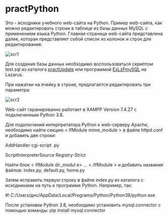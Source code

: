 # practPython 
Это - исходники учебного web-сайта на Python. Пример web-сайта, как можно редактировать строки в таблице из базы данных MySQL с применением языка Python.
Главная страница web-сайта представлена далее, которая представляет собой список из колонок и строк для редактирования:

![scr1](https://user-images.githubusercontent.com/10297748/184474152-c0211202-ca8b-4194-9a3f-010b499bb135.png)


Для создания базы данных необходимо воспользоваться скриптом test.sql из каталога [practUpdate](https://github.com/alex1543/practUpdate)
или программой [ExLzFmySQL](https://github.com/alex1543/ExLzFmySQL) на Lazarus.

При нажатии на ячейку в строке, предлагается редактировать три параметра:

![scr2](https://user-images.githubusercontent.com/10297748/184474156-aba1c1a1-1dce-4cd6-b574-60eabd133d90.png)


Web-сайт гаранированно работает в XAMPP Version 7.4.27 с подключенным Python 3.8.

Для подключения интерпретатора Python к web-серверу Apache, необходимо найти секцию < IfModule mime_module > в файле httpd.conf и добавить две строки:
  
  AddHandler cgi-script .py
  
  ScriptInterpreterSource Registry-Strict
  
Найти блок < IfModule dir_modul e> ... < /IfModule > и добавить названия файлов: index.py, default.py, home.py
  
Затем исправить первую строку в файле index.py из каталога с исходниками на путь к программе Python. Например, так:
  
  #! C:/Users/днс/AppData/Local/Programs/Python/Python38/python.exe

После установки Python 3.8, необходимо установить mysql.connector с помощью команды: pip install mysql.connector
  
  
